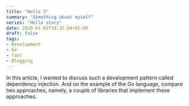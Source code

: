 ```yaml
---
title: "Hello 3"
summary: "Something about myself"
series: "Hello story"
date: 2020-01-02T19:31:04+01:00
draft: false
tags:
- Development
- Go
- fast
- Blogging
---
```

In this article, I wanted to discuss such a development pattern called dependency injection.
And on the example of the Go language, compare two approaches, namely, a couple of libraries that implement these approaches.
